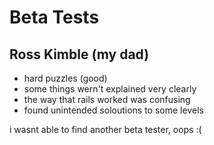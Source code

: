 # Beta Tests 

## Ross Kimble (my dad)

- hard puzzles (good)
- some things wern't explained very clearly
- the way that rails worked was confusing
- found unintended soloutions to some levels


i wasnt able to find another beta tester, oops :(